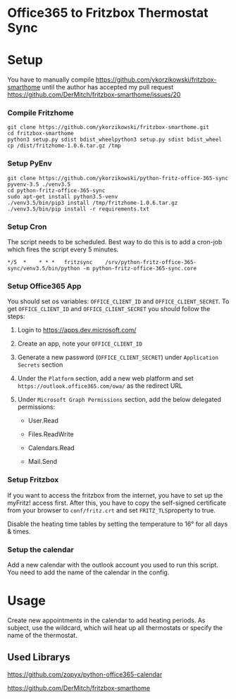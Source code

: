 # Office365 to Fritzbox Thermostat Sync

# Setup 

You have to manually compile https://github.com/ykorzikowski/fritzbox-smarthome until the author has accepted my pull request https://github.com/DerMitch/fritzbox-smarthome/issues/20

### Compile Fritzhome

```
git clone https://github.com/ykorzikowski/fritzbox-smarthome.git
cd fritzbox-smarthome
python3 setup.py sdist bdist_wheelpython3 setup.py sdist bdist_wheel
cp /dist/fritzhome-1.0.6.tar.gz /tmp
```

### Setup PyEnv

```
git clone https://github.com/ykorzikowski/python-fritz-office-365-sync
pyvenv-3.5 ./venv3.5
cd python-fritz-office-365-sync
sudo apt-get install python3.5-venv
./venv3.5/bin/pip3 install /tmp/fritzhome-1.0.6.tar.gz
./venv3.5/bin/pip install -r requirements.txt

```

### Setup Cron

The script needs to be scheduled. Best way to do this is to add a cron-job which fires the script every 5 minutes. 

```
*/5  *    * * *   fritzsync    /srv/python-fritz-office-365-sync/venv3.5/bin/python -m python-fritz-office-365-sync.core
```

### Setup Office365 App

You should set os variables: `OFFICE_CLIENT_ID` and  `OFFICE_CLIENT_SECRET`. To get `OFFICE_CLIENT_ID` and `OFFICE_CLIENT_SECRET`  you should follow the steps:

1. Login to <https://apps.dev.microsoft.com/>

2. Create an app, note your `OFFICE_CLIENT_ID`

3. Generate a new password (`OFFICE_CLIENT_SECRET`) under `Application Secrets` section

4. Under the `Platform` section, add a new web platform and set `https://outlook.office365.com/owa/` as the redirect URL

5. Under `Microsoft Graph Permissions` section, add the below delegated permissions:

   - User.Read

   - Files.ReadWrite

   - Calendars.Read

   - Mail.Send

### Setup Fritzbox

If you want to access the fritzbox from the internet, you have to set up the myFritz! access first. After this, you have to copy the self-signed certificate from your browser to `conf/fritz.crt` and set `FRITZ_TLS`property to true. 

Disable the heating time tables by setting the temperature to 16° for all days & times. 

### Setup the calendar

Add a new calendar with the outlook account you used to run this script. You need to add the name of the calendar in the config. 

# Usage

Create new appointments in the calendar to add heating periods. As subject, use the wildcard, which will heat up all thermostats or specify the name of the thermostat. 

## Used Librarys

https://github.com/zopyx/python-office365-calendar

https://github.com/DerMitch/fritzbox-smarthome
